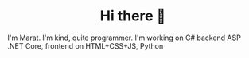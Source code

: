 <h1 align="center">Hi there 👋</h1>
<p>I'm Marat. I'm kind, quite programmer. I'm working on C# backend ASP .NET Core, frontend on HTML+CSS+JS, Python</p>
<!--
**GhostNurgat/GhostNurgat** is a ✨ _special_ ✨ repository because its `README.md` (this file) appears on your GitHub profile.

Here are some ideas to get you started:

- 🔭 I’m currently working on ...
- 🌱 I’m currently learning ...
- 👯 I’m looking to collaborate on ...
- 🤔 I’m looking for help with ...
- 💬 Ask me about ...
- 📫 How to reach me: ...
- 😄 Pronouns: ...
- ⚡ Fun fact: ...
-->
